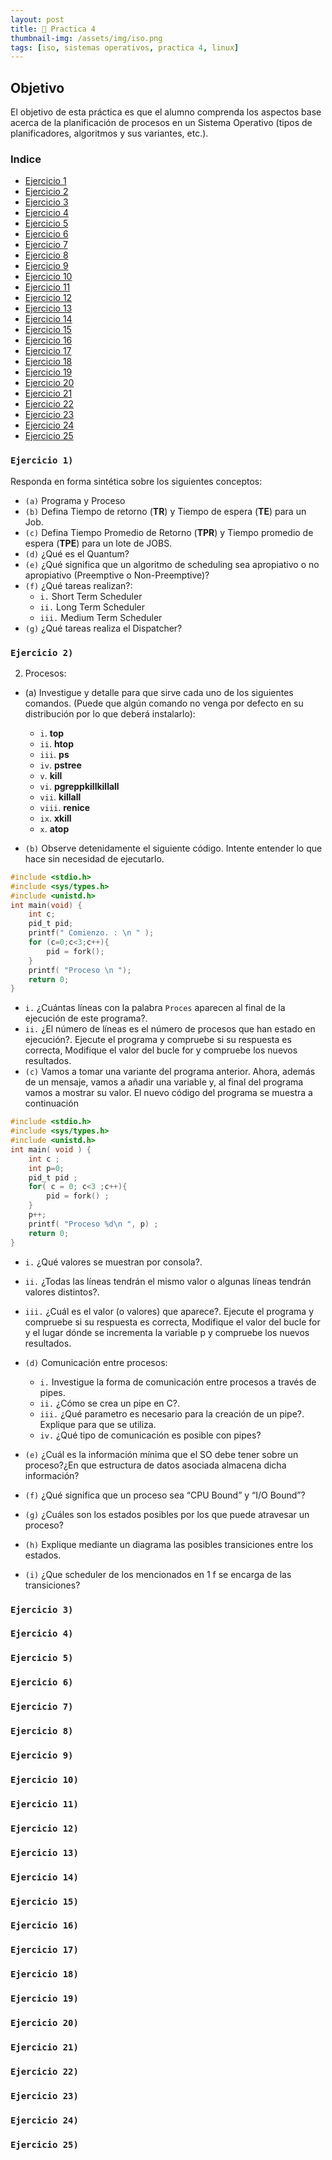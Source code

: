 ```yaml
---
layout: post
title: 📝 Practica 4
thumbnail-img: /assets/img/iso.png
tags: [iso, sistemas operativos, practica 4, linux]
---
```


##  Objetivo
El objetivo de esta práctica es que el alumno comprenda los aspectos base acerca de la planificación de procesos en un Sistema Operativo (tipos de planificadores, algoritmos y sus variantes, etc.).

### Indice
- [Ejercicio 1](#ejercicio-1)
- [Ejercicio 2](#ejercicio-2)
- [Ejercicio 3](#ejercicio-3)
- [Ejercicio 4](#ejercicio-4)
- [Ejercicio 5](#ejercicio-5)
- [Ejercicio 6](#ejercicio-6)
- [Ejercicio 7](#ejercicio-7)
- [Ejercicio 8](#ejercicio-8)
- [Ejercicio 9](#ejercicio-9)
- [Ejercicio 10](#ejercicio-10)
- [Ejercicio 11](#ejercicio-11)
- [Ejercicio 12](#ejercicio-12)
- [Ejercicio 13](#ejercicio-13)
- [Ejercicio 14](#ejercicio-14)
- [Ejercicio 15](#ejercicio-15)
- [Ejercicio 16](#ejercicio-16)
- [Ejercicio 17](#ejercicio-17)
- [Ejercicio 18](#ejercicio-18)
- [Ejercicio 19](#ejercicio-19)
- [Ejercicio 20](#ejercicio-20)
- [Ejercicio 21](#ejercicio-21)
- [Ejercicio 22](#ejercicio-22)
- [Ejercicio 23](#ejercicio-23)
- [Ejercicio 24](#ejercicio-24)
- [Ejercicio 25](#ejercicio-25)




### `Ejercicio 1)` 
Responda en forma sintética sobre los siguientes conceptos:
- `(a)` Programa y Proceso
- `(b)` Defina Tiempo de retorno (**TR**) y Tiempo de espera (**TE**) para un Job.
- `(c)` Defina Tiempo Promedio de Retorno (**TPR**) y Tiempo promedio de espera (**TPE**) para un lote de JOBS.
- `(d)` ¿Qué es el Quantum?
- `(e)` ¿Qué significa que un algoritmo de scheduling sea apropiativo o no apropiativo (Preemptive o Non-Preemptive)?
- `(f)` ¿Qué tareas realizan?:
    - `i.` Short Term Scheduler
    - `ii.` Long Term Scheduler
    - `iii.` Medium Term Scheduler
- `(g)` ¿Qué tareas realiza el Dispatcher?

### `Ejercicio 2)`
2. Procesos:
- (a) Investigue y detalle para que sirve cada uno de los siguientes comandos. (Puede que
algún comando no venga por defecto en su distribución por lo que deberá instalarlo):
    - `i`. **top**
    - `ii`. **htop**
    - `iii`. **ps**
    - `iv`. **pstree**
    - `v`. **kill**
    - `vi`. **pgreppkillkillall**
    - `vii`. **killall**
    - `viii`. **renice**
    - `ix`. **xkill**
    - `x`. **atop**

- `(b)` Observe detenidamente el siguiente código. Intente entender lo que hace sin necesidad
de ejecutarlo.

```c
#include <stdio.h>
#include <sys/types.h>
#include <unistd.h>
int main(void) {
    int c;
    pid_t pid;
    printf(" Comienzo. : \n " );
    for (c=0;c<3;c++){
        pid = fork();
    }
    printf( "Proceso \n ");
    return 0;
}
```
- `i.` ¿Cuántas líneas con la palabra `Proces` aparecen al final de la ejecución de este programa?.
- `ii.` ¿El número de líneas es el número de procesos que han estado en ejecución?. Ejecute el programa y compruebe si su respuesta es correcta, Modifique el valor del bucle for y compruebe los nuevos resultados.
- `(c)` Vamos a tomar una variante del programa anterior. Ahora, además de un mensaje,
vamos a añadir una variable y, al final del programa vamos a mostrar su valor. El
nuevo código del programa se muestra a continuación

```c
#include <stdio.h>
#include <sys/types.h>
#include <unistd.h>
int main( void ) {
    int c ;
    int p=0;
    pid_t pid ;
    for( c = 0; c<3 ;c++){
        pid = fork() ;
    }
    p++;
    printf( "Proceso %d\n ", p) ;
    return 0;
}
```

- `i.` ¿Qué valores se muestran por consola?.
- `ii.` ¿Todas las líneas tendrán el mismo valor o algunas líneas tendrán valores distintos?.
- `iii.` ¿Cuál es el valor (o valores) que aparece?. Ejecute el programa y compruebe si su respuesta es correcta, Modifique el valor del bucle for y el lugar dónde se incrementa la variable p y compruebe los nuevos resultados.

- `(d)` Comunicación entre procesos:
    - `i.` Investigue la forma de comunicación entre procesos a través de pipes.
    - `ii.` ¿Cómo se crea un pipe en C?.
    - `iii.` ¿Qué parametro es necesario para la creación de un pipe?. Explique para que se utiliza.
    - `iv.` ¿Qué tipo de comunicación es posible con pipes?
- `(e)` ¿Cuál es la información mínima que el SO debe tener sobre un proceso?¿En que estructura de datos asociada almacena dicha información? 
- `(f)` ¿Qué significa que un proceso sea “CPU Bound” y “I/O Bound”?
- `(g)` ¿Cuáles son los estados posibles por los que puede atravesar un proceso?
- `(h)` Explique mediante un diagrama las posibles transiciones entre los estados.
- `(i)` ¿Que scheduler de los mencionados en 1 f se encarga de las transiciones?

### `Ejercicio 3)`
### `Ejercicio 4)`
### `Ejercicio 5)`
### `Ejercicio 6)`
### `Ejercicio 7)`
### `Ejercicio 8)`
### `Ejercicio 9)`
### `Ejercicio 10)`
### `Ejercicio 11)`
### `Ejercicio 12)`
### `Ejercicio 13)`
### `Ejercicio 14)`
### `Ejercicio 15)`
### `Ejercicio 16)`
### `Ejercicio 17)`
### `Ejercicio 18)`
### `Ejercicio 19)`
### `Ejercicio 20)`
### `Ejercicio 21)`
### `Ejercicio 22)`
### `Ejercicio 23)`
### `Ejercicio 24)`
### `Ejercicio 25)`
